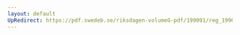 ```yaml
---
layout: default
UpRedirect: https://pdf.swedeb.se/riksdagen-volumeG-pdf/199091/reg_199091/reg_199091_0865.pdf
---
```

